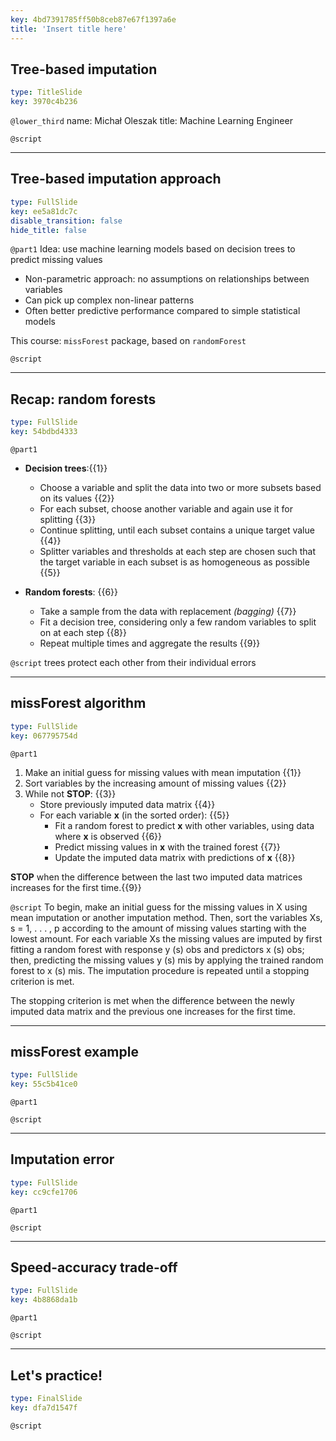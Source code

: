 ```yaml
---
key: 4bd7391785ff50b8ceb87e67f1397a6e
title: 'Insert title here'
---
```


## Tree-based imputation

```yaml
type: TitleSlide
key: 3970c4b236
```

`@lower_third`
name: Michał Oleszak
title: Machine Learning Engineer

`@script`


---

## Tree-based imputation approach

```yaml
type: FullSlide
key: ee5a81dc7c
disable_transition: false
hide_title: false
```

`@part1`
Idea: use machine learning models based on decision trees to predict missing values
* Non-parametric approach: no assumptions on relationships between variables
* Can pick up complex non-linear patterns
* Often better predictive performance compared to simple statistical models

> 

This course: `missForest` package, based on `randomForest`


`@script`


---

## Recap: random forests

```yaml
type: FullSlide
key: 54bdbd4333
```

`@part1`
* **Decision trees**:{{1}}
	* Choose a variable and split the data into two or more subsets based on its values {{2}}
    * For each subset, choose another variable and again use it for splitting {{3}}
    * Continue splitting, until each subset contains a unique target value {{4}}
    * Splitter variables and thresholds at each step are chosen such that the target variable in each subset is as homogeneous as possible {{5}}

* **Random forests**: {{6}}
	* Take a sample from the data with replacement _(bagging)_ {{7}}
    * Fit a decision tree, considering only a few random variables to split on at each step {{8}}
    * Repeat multiple times and aggregate the results {{9}}

`@script`
trees protect each other from their individual errors 

---

## missForest algorithm

```yaml
type: FullSlide
key: 067795754d
```

`@part1`
1. Make an initial guess for missing values with mean imputation {{1}}
2. Sort variables by the increasing amount of missing values {{2}}
3. While not **STOP**: {{3}}
	* Store previously imputed data matrix {{4}}
	* For each variable **x** (in the sorted order): {{5}}
        * Fit a random forest to predict **x** with other variables, using data where **x** is observed {{6}}
        * Predict missing values in **x** with the trained forest {{7}}
        * Update the imputed data matrix with predictions of **x** {{8}}

**STOP** when the difference between the last two imputed data matrices increases for the first time.{{9}}


`@script`
To begin, make an initial guess for the missing values in X using mean imputation or another imputation method. Then, sort the variables Xs, s = 1, . . . , p according to the amount of missing values
starting with the lowest amount. For each variable Xs the missing values are imputed by first fitting a
random forest with response y
(s)
obs and predictors x
(s)
obs; then, predicting the missing values y
(s)
mis by applying the trained random forest to x
(s)
mis. The imputation procedure is repeated until a stopping criterion
is met.

The stopping criterion is met when the difference between the newly imputed data matrix and the previous one increases for the first time.

---

## missForest example

```yaml
type: FullSlide
key: 55c5b41ce0
```

`@part1`


`@script`


---

## Imputation error

```yaml
type: FullSlide
key: cc9cfe1706
```

`@part1`


`@script`


---

## Speed-accuracy trade-off

```yaml
type: FullSlide
key: 4b8868da1b
```

`@part1`


`@script`


---

## Let's practice!

```yaml
type: FinalSlide
key: dfa7d1547f
```

`@script`
